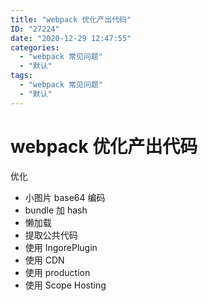```yaml
---
title: "webpack 优化产出代码"
ID: "27224"
date: "2020-12-29 12:47:55"
categories: 
  - "webpack 常见问题"
  - "默认"
tags: 
  - "webpack 常见问题"
  - "默认"
---
```


# webpack 优化产出代码

优化

- 小图片 base64 编码
- bundle 加 hash
- 懒加载
- 提取公共代码
- 使用 IngorePlugin
- 使用 CDN
- 使用 production
- 使用 Scope Hosting
